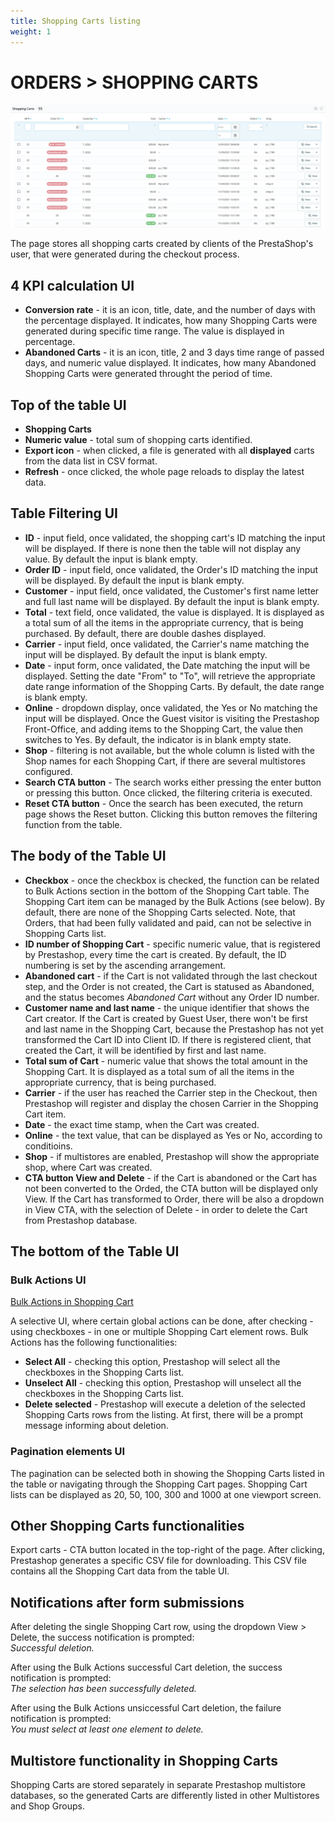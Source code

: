```yaml
---
title: Shopping Carts listing
weight: 1
---
```


# ORDERS > SHOPPING CARTS

![Shopping Carts UI](static/img/orders-shopping-cart.png)

The page stores all shopping carts created by clients of the PrestaShop's user, that were generated during the checkout process.

## 4 KPI calculation UI

- **Conversion rate** - it is an icon, title, date, and the number of days with the percentage displayed. It indicates, how many Shopping Carts were generated during specific time range. The value is displayed in percentage.
- **Abandoned Carts** - it is an icon, title, 2 and 3 days time range of passed days, and numeric value displayed. It indicates, how many Abandoned Shopping Carts were generated throught the period of time.

## Top of the table UI

- **Shopping Carts** 
- **Numeric value** - total sum of shopping carts identified.
- **Export icon** - when clicked, a file is generated with all **displayed** carts from the data list in CSV format.
- **Refresh** - once clicked, the whole page reloads to display the latest data.

## Table Filtering UI

- **ID** - input field, once validated, the shopping cart's ID matching the input will be displayed. If there is none then the table will not display any value. By default the input is blank empty.
- **Order ID** - input field, once validated, the Order's ID matching the input will be displayed. By default the input is blank empty.
- **Customer** - input field, once validated, the Customer's first name letter and full last name will be displayed. By default the input is blank empty.
- **Total** - text field, once validated, the value is displayed. It is displayed as a total sum of all the items in the appropriate currency, that is being purchased. By default, there are double dashes displayed.
- **Carrier** - input field, once validated, the Carrier's name matching the input will be displayed. By default the input is blank empty.
- **Date** - input form, once validated, the Date matching the input will be displayed. Setting the date "From" to "To", will retrieve the appropriate date range information of the Shopping Carts. By default, the date range is blank empty.
- **Online** - dropdown display, once validated, the Yes or No matching the input will be displayed. Once the Guest visitor is visiting the Prestashop Front-Office, and adding items to the Shopping Cart, the value then switches to Yes. By default, the indicator is in blank empty state.
- **Shop** - filtering is not available, but the whole column is listed with the Shop names for each Shopping Cart, if there are several multistores configured.
- **Search CTA button** - The search works either pressing the enter button or pressing this button. Once clicked, the filtering criteria is executed.
- **Reset CTA button** - Once the search has been executed, the return page shows the Reset button. Clicking this button removes the filtering function from the table.

## The body of the Table UI

- **Checkbox** - once the checkbox is checked, the function can be related to Bulk Actions section in the bottom of the Shopping Cart table. The Shopping Cart item can be managed by the Bulk Actions (see below). By default, there are none of the Shopping Carts selected. Note, that Orders, that had been fully validated and paid, can not be selective in Shopping Carts list.
- **ID number of Shopping Cart** - specific numeric value, that is registered by Prestashop, every time the cart is created. By default, the ID numbering is set by the ascending arrangement.
- **Abandoned cart** - if the Cart is not validated through the last checkout step, and the Order is not created, the Cart is statused as Abandoned, and the status becomes _Abandoned Cart_ without any Order ID number.
- **Customer name and last name** - the unique identifier that shows the Cart creator. If the Cart is created by Guest User, there won't be first and last name in the Shopping Cart, because the Prestashop has not yet transformed the Cart ID into Client ID. If there is registered client, that created the Cart, it will be identified by first and last name.
- **Total sum of Cart** - numeric value that shows the total amount in the Shopping Cart. It is displayed as a total sum of all the items in the appropriate currency, that is being purchased.
- **Carrier** - if the user has reached the Carrier step in the Checkout, then Prestashop will register and display the chosen Carrier in the Shopping Cart item.
- **Date** - the exact time stamp, when the Cart was created.
- **Online** - the text value, that can be displayed as Yes or No, according to conditioins.
- **Shop** - if multistores are enabled, Prestashop will show the appropriate shop, where Cart was created.
- **CTA button View and Delete** - if the Cart is abandoned or the Cart has not been converted to the Orded, the CTA button will be displayed only View. If the Cart has transformed to Order, there will be also a dropdown in View CTA, with the selection of Delete - in order to delete the Cart from Prestashop database.

## The bottom of the Table UI

### Bulk Actions UI

[Bulk Actions in Shopping Cart](static/img/orders-shopping-carts-bulk-actions.png)

A selective UI, where certain global actions can be done, after checking - using checkboxes - in one or multiple Shopping Cart element rows. Bulk Actions has the following functionalities:<br>

- **Select All** - checking this option, Prestashop will select all the checkboxes in the Shopping Carts list.
- **Unselect All** - checking this option, Prestashop will unselect all the checkboxes in the Shopping Carts list.
- **Delete selected** - Prestashop will execute a deletion of the selected Shopping Carts rows from the listing. At first, there will be a prompt message informing about deletion.

### Pagination elements UI

The pagination can be selected both in showing the Shopping Carts listed in the table or navigating through the Shopping Cart pages. Shopping Cart lists can be displayed as 20, 50, 100, 300 and 1000 at one viewport screen.

## Other Shopping Carts functionalities

Export carts - CTA button located in the top-right of the page. After clicking, Prestashop generates a specific CSV file for downloading. This CSV file contains all the Shopping Cart data from the table UI.

## Notifications after form submissions

After deleting the single Shopping Cart row, using the dropdown View > Delete, the success notification is prompted:<br>
_Successful deletion._

After using the Bulk Actions successful Cart deletion, the success notification is prompted:<br>
_The selection has been successfully deleted._

After using the Bulk Actions unsiccessful Cart deletion, the failure notification is prompted:<br>
_You must select at least one element to delete._

## Multistore functionality in Shopping Carts

Shopping Carts are stored separately in separate Prestashop multistore databases, so the generated Carts are differently listed in other Multistores and Shop Groups.
